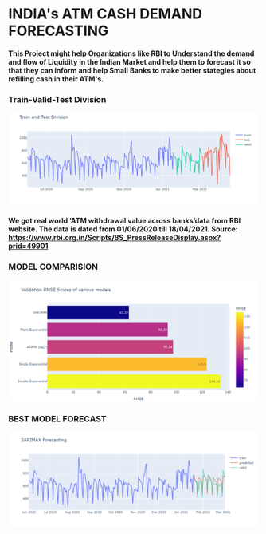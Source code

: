 # INDIA's ATM CASH DEMAND FORECASTING


#### This Project might help Organizations like RBI to Understand the demand and flow of Liquidity in the Indian Market and help them to forecast it so that they can inform and help Small Banks to make better stategies about refilling cash in their ATM's.

### Train-Valid-Test Division
![demo](https://github.com/tripathiGithub/TimeSeries-ATM_cash_demand_forecasting/blob/main/train_test.png)

#### We got real world ‘ATM withdrawal value across banks’data from RBI website. The data is dated from 01/06/2020 till 18/04/2021. Source: https://www.rbi.org.in/Scripts/BS_PressReleaseDisplay.aspx?prid=49901


### MODEL COMPARISION
![demo](https://github.com/tripathiGithub/TimeSeries-ATM_cash_demand_forecasting/blob/main/model_scores.png)


### BEST MODEL FORECAST
![demo](https://github.com/tripathiGithub/TimeSeries-ATM_cash_demand_forecasting/blob/main/series.png)

